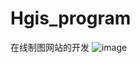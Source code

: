 # Hgis_program
在线制图网站的开发
![image](https://github.com/lzxleslie/Hgis_program/webScreenShots/osm.png)
